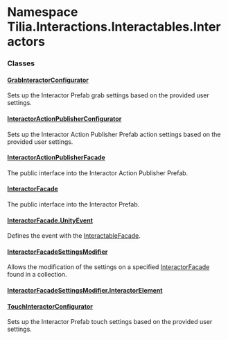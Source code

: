 # Namespace Tilia.Interactions.Interactables.Interactors

### Classes

#### [GrabInteractorConfigurator]

Sets up the Interactor Prefab grab settings based on the provided user settings.

#### [InteractorActionPublisherConfigurator]

Sets up the Interactor Action Publisher Prefab action settings based on the provided user settings.

#### [InteractorActionPublisherFacade]

The public interface into the Interactor Action Publisher Prefab.

#### [InteractorFacade]

The public interface into the Interactor Prefab.

#### [InteractorFacade.UnityEvent]

Defines the event with the [InteractableFacade].

#### [InteractorFacadeSettingsModifier]

Allows the modification of the settings on a specified [InteractorFacade] found in a collection.

#### [InteractorFacadeSettingsModifier.InteractorElement]

#### [TouchInteractorConfigurator]

Sets up the Interactor Prefab touch settings based on the provided user settings.

[GrabInteractorConfigurator]: GrabInteractorConfigurator.md
[InteractorActionPublisherConfigurator]: InteractorActionPublisherConfigurator.md
[InteractorActionPublisherFacade]: InteractorActionPublisherFacade.md
[InteractorFacade.UnityEvent]: InteractorFacade.UnityEvent.md
[InteractableFacade]: ../Interactables/InteractableFacade.md
[InteractorFacadeSettingsModifier]: InteractorFacadeSettingsModifier.md
[InteractorFacade]: InteractorFacade.md
[InteractorFacadeSettingsModifier.InteractorElement]: InteractorFacadeSettingsModifier.InteractorElement.md
[TouchInteractorConfigurator]: TouchInteractorConfigurator.md
